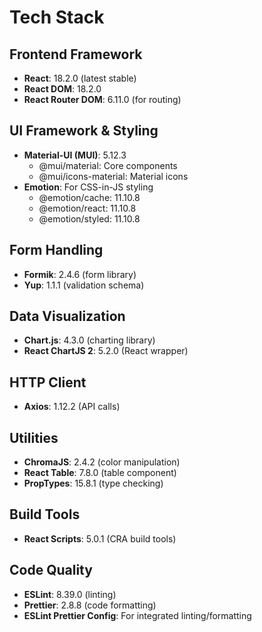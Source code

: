# Tech Stack

## Frontend Framework
- **React**: 18.2.0 (latest stable)
- **React DOM**: 18.2.0
- **React Router DOM**: 6.11.0 (for routing)

## UI Framework & Styling
- **Material-UI (MUI)**: 5.12.3
  - @mui/material: Core components
  - @mui/icons-material: Material icons
- **Emotion**: For CSS-in-JS styling
  - @emotion/cache: 11.10.8
  - @emotion/react: 11.10.8  
  - @emotion/styled: 11.10.8

## Form Handling
- **Formik**: 2.4.6 (form library)
- **Yup**: 1.1.1 (validation schema)

## Data Visualization
- **Chart.js**: 4.3.0 (charting library)
- **React ChartJS 2**: 5.2.0 (React wrapper)

## HTTP Client
- **Axios**: 1.12.2 (API calls)

## Utilities
- **ChromaJS**: 2.4.2 (color manipulation)
- **React Table**: 7.8.0 (table component)
- **PropTypes**: 15.8.1 (type checking)

## Build Tools
- **React Scripts**: 5.0.1 (CRA build tools)

## Code Quality
- **ESLint**: 8.39.0 (linting)
- **Prettier**: 2.8.8 (code formatting)
- **ESLint Prettier Config**: For integrated linting/formatting